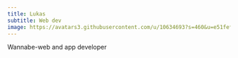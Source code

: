 ```yaml
---
title: Lukas
subtitle: Web dev
image: https://avatars3.githubusercontent.com/u/10634693?s=460&u=e51fef345dc1b50eb4d79f09e0f750279fca3c8a&v=4
---
```


Wannabe-web and app developer
